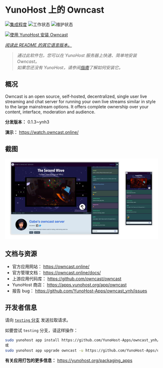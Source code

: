 <!--
注意：此 README 由 <https://github.com/YunoHost/apps/tree/master/tools/readme_generator> 自动生成
请勿手动编辑。
-->

# YunoHost 上的 Owncast

[![集成程度](https://apps.yunohost.org/badge/integration/owncast)](https://ci-apps.yunohost.org/ci/apps/owncast/)
![工作状态](https://apps.yunohost.org/badge/state/owncast)
![维护状态](https://apps.yunohost.org/badge/maintained/owncast)

[![使用 YunoHost 安装 Owncast](https://install-app.yunohost.org/install-with-yunohost.svg)](https://install-app.yunohost.org/?app=owncast)

*[阅读此 README 的其它语言版本。](./ALL_README.md)*

> *通过此软件包，您可以在 YunoHost 服务器上快速、简单地安装 Owncast。*  
> *如果您还没有 YunoHost，请参阅[指南](https://yunohost.org/install)了解如何安装它。*

## 概况

Owncast is an open source, self-hosted, decentralized, single user live streaming and chat server for running your own live streams similar in style to the large mainstream options. It offers complete ownership over your content, interface, moderation and audience.

**分发版本：** 0.1.3~ynh3

**演示：** <https://watch.owncast.online/>

## 截图

![Owncast 的截图](./doc/screenshots/owncast-screenshot.png)

## 文档与资源

- 官方应用网站： <https://owncast.online/>
- 官方管理文档： <https://owncast.online/docs/>
- 上游应用代码库： <https://github.com/owncast/owncast>
- YunoHost 商店： <https://apps.yunohost.org/app/owncast>
- 报告 bug： <https://github.com/YunoHost-Apps/owncast_ynh/issues>

## 开发者信息

请向 [`testing` 分支](https://github.com/YunoHost-Apps/owncast_ynh/tree/testing) 发送拉取请求。

如要尝试 `testing` 分支，请这样操作：

```bash
sudo yunohost app install https://github.com/YunoHost-Apps/owncast_ynh/tree/testing --debug
或
sudo yunohost app upgrade owncast -u https://github.com/YunoHost-Apps/owncast_ynh/tree/testing --debug
```

**有关应用打包的更多信息：** <https://yunohost.org/packaging_apps>
